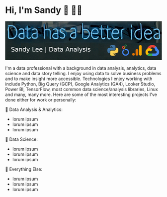 # Hi, I'm Sandy 👋 👨‍💻

<img src="https://raw.githubusercontent.com/sandy-lee/sandy-lee/master/portfolio_banner.png" alt="lorum impsum">

I'm a data professional with a background in data analysis, analytics, data science and data story telling. I enjoy using data to solve business problems and to make insight more accessible.  Technologies I enjoy working with include Python, Big Query (GCP), Google Analytics (GA4), Looker Studio, Power BI, TensorFlow, most common data science/analysis libraries, Linux and many, many more. Here are some of the most interesting projects I've done either for work or personally: 

🔭 Data Analysis & Analytics:
- lorum ipsum
- lorum ipsum
- lorum ipsum

🔭 Data Science:
- lorum ipsum
- lorum ipsum
- lorum ipsum

🔭 Everything Else:
- lorum ipsum
- lorum ipsum
- lorum ipsum





